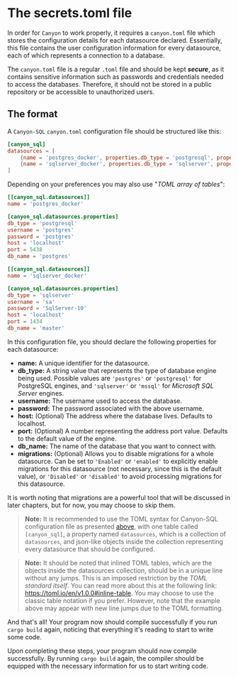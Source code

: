 # The secrets.toml file

In order for `Canyon` to work properly, it requires a `canyon.toml` file which stores the configuration details for each datasource declared. Essentially, this file contains the user configuration information for every datasource, each of which represents a connection to a database.

The `canyon.toml` file is a regular `.toml` file and should be kept ***secure***, as it contains sensitive information such as passwords and credentials needed to access the databases. Therefore, it should not be stored in a public repository or be accessible to unauthorized users.

## The format

A `Canyon-SQL` `canyon.toml` configuration file should be structured like this:

```toml
[canyon_sql]
datasources = [
    {name = 'postgres_docker', properties.db_type = 'postgresql', properties.username = 'postgres', properties.password = 'postgres', properties.host = 'localhost', properties.port = 5438, properties.db_name = 'postgres'},
    {name = 'sqlserver_docker', properties.db_type = 'sqlserver', properties.username = 'sa', properties.password = 'SqlServer-10', properties.host = 'localhost', properties.port = 1434, properties.db_name = 'master'}
]
```

Depending on your preferences you may also use "*TOML array of tables*":

``` toml
[[canyon_sql.datasources]]
name = 'postgres_docker'

[canyon_sql.datasources.properties]
db_type = 'postgresql'
username = 'postgres'
password = 'postgres'
host = 'localhost'
port = 5438
db_name = 'postgres'

[[canyon_sql.datasources]]
name = 'sqlserver_docker'

[canyon_sql.datasources.properties]
db_type = 'sqlserver'
username = 'sa'
password = 'SqlServer-10'
host = 'localhost'
port = 1434
db_name = 'master'
```

In this configuration file, you should declare the following properties for each datasource:

 - **name:** A unique identifier for the datasource.
 - **db_type:** A string value that represents the type of database engine being used. Possible values are `'postgres'` or `'postgresql'` for PostgreSQL engines, and `'sqlserver'` or `'mssql'` for *Microsoft SQL Server* engines.
 - **username:** The username used to access the database.
 - **password:** The password associated with the above username.
 - **host:** (Optional) The address where the database lives. Defaults to localhost.
 - **port:** (Optional) A number representing the address port value. Defaults to the default value of the engine.
 - **db_name:** The name of the database that you want to connect with.
 - **migrations:** (Optional) Allows you to disable migrations for a whole datasource. Can be set to `'Enabled'` or `'enabled'` to explicitly enable migrations for this datasource (not necessary, since this is the default value), or `'Disabled'` or `'disabled'` to avoid processing migrations for this datasource.

It is worth noting that migrations are a powerful tool that will be discussed in later chapters, but for now, you may choose to skip them.

> **Note:** It is recommended to use the TOML syntax for Canyon-SQL configuration file as presented [above](#the-format), with one table called `[canyon_sql]`, a property named `datasources`, which is a collection of `datasources`, and json-like objects inside the collection representing every datasource that should be configured.

> **Note:** It should be noted that inlined TOML tables, which are the objects inside the datasources collection, should be in a unique line without any jumps. This is an imposed restriction by the *TOML standard itself*. You can read more about this at the following link: https://toml.io/en/v1.0.0#inline-table. You may choose to use the classic table notation if you prefer. However, note that the example above may appear with new line jumps due to the TOML formatting.

And that's all! Your program now should compile successfully if you run `cargo build` again, noticing that everything it's reading to start to write some code.

Upon completing these steps, your program should now compile successfully. By running `cargo build` again, the compiler should be equipped with the necessary information for us to start writing code.